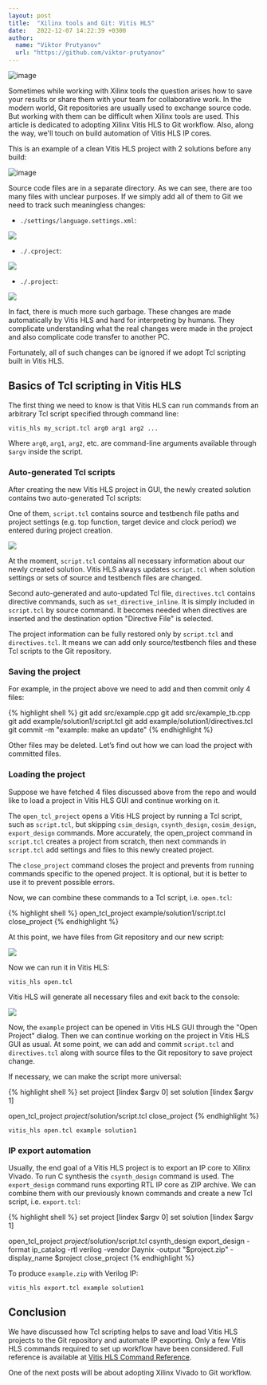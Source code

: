 ```yaml
---
layout: post
title:  "Xilinx tools and Git: Vitis HLS"
date:   2022-12-07 14:22:39 +0300
author:
  name: "Viktor Prutyanov"
  url: "https://github.com/viktor-prutyanov"
---
```


![image](https://user-images.githubusercontent.com/8286747/213515302-1b6afca9-091d-4261-9a2f-4c89b04d4940.png)

Sometimes while working with Xilinx tools the question arises how to save your results or share them with your team for collaborative work. In the modern world, Git repositories are usually used to exchange source code. But working with them can be difficult when Xilinx tools are used. This article is dedicated to adopting Xilinx Vitis HLS to Git workflow. Also, along the way, we'll touch on build automation of Vitis HLS IP cores.

This is an example of a clean Vitis HLS project with 2 solutions before any build:

![image](https://user-images.githubusercontent.com/8286747/206340410-595c2bda-2a15-4b95-b607-3296537292b6.png)

Source code files are in a separate directory. As we can see, there are too many files with unclear purposes. If we simply add all of them to Git we need to track such meaningless changes:

* `./settings/language.settings.xml`:

![](https://user-images.githubusercontent.com/8286747/206338753-cbcdf2bf-d44a-4f05-99cf-0786d3157634.png)

* `./.cproject`:

![](https://user-images.githubusercontent.com/8286747/206338172-bb8f81ff-c47a-4ba0-8491-2cde70bdec06.png)

* `./.project`:

![](https://user-images.githubusercontent.com/8286747/206334692-1afbfe2b-8b78-47f2-bac4-8f59172737eb.png)

In fact, there is much more such garbage. These changes are made automatically by Vitis HLS and hard for interpreting by humans. They complicate understanding what the real changes were made in the project and also complicate code transfer to another PC.

Fortunately, all of such changes can be ignored if we adopt Tcl scripting built in Vitis HLS.

## Basics of Tcl scripting in Vitis HLS

The first thing we need to know is that Vitis HLS can run commands from an arbitrary Tcl script specified through command line:

```
vitis_hls my_script.tcl arg0 arg1 arg2 ...
```

Where `arg0`, `arg1`, `arg2`, etc. are command-line arguments available through `$argv` inside the script.

### Auto-generated Tcl scripts

After creating the new Vitis HLS project in GUI, the newly created solution contains two auto-generated Tcl scripts:

One of them, `script.tcl` contains source and testbench file paths and project settings (e.g. top function, target device and clock period) we entered during project creation.

![](https://user-images.githubusercontent.com/8286747/206336748-b5021f26-b789-4af9-8d6b-7fe09f7b304f.png)

At the moment, `script.tcl` contains all necessary information about our newly created solution. Vitis HLS always updates `script.tcl` when solution settings or sets of source and testbench files are changed.

Second auto-generated and auto-updated Tcl file, `directives.tcl` contains directive commands, such as `set_directive_inline`. It is simply included in `script.tcl` by source command. It becomes needed when directives are inserted and the destination option "Directive File" is selected.

The project information can be fully restored only by `script.tcl` and `directives.tcl`. It means we can add only source/testbench files and these Tcl scripts to the Git repository.

### Saving the project

For example, in the project above we need to add and then commit only 4 files:

{% highlight shell %}
git add src/example.cpp
git add src/example_tb.cpp
git add example/solution1/script.tcl
git add example/solution1/directives.tcl
git commit -m "example: make an update"
{% endhighlight %}

Other files may be deleted. Let’s find out how we can load the project with committed files.

### Loading the project

Suppose we have fetched 4 files discussed above from the repo and would like to load a project in Vitis HLS GUI and continue working on it.

The `open_tcl_project` opens a Vitis HLS project by running a Tcl script, such as `script.tcl`, but skipping `csim_design`, `csynth_design`, `cosim_design`, `export_design` commands. More accurately, the open_project command in `script.tcl` creates a project from scratch, then next commands in `script.tcl` add settings and files to this newly created project.

The `close_project` command closes the project and prevents from running commands specific to the opened project. It is optional, but it is better to use it to prevent possible errors.

Now, we can combine these commands to a Tcl script, i.e. `open.tcl`:

{% highlight shell %}
open_tcl_project example/solution1/script.tcl
close_project
{% endhighlight %}

At this point, we have files from Git repository and our new script:

![](https://user-images.githubusercontent.com/8286747/206338015-62abd435-add4-4b44-9056-8672e1fd6346.png)

Now we can run it in Vitis HLS:

```
vitis_hls open.tcl
```

Vitis HLS will generate all necessary files and exit back to the console:

![](https://user-images.githubusercontent.com/8286747/206337956-beaf9c29-ff0f-4726-b10d-a1a21fd70bc9.png)

Now, the `example` project can be opened in Vitis HLS GUI through the "Open Project" dialog. Then we can continue working on the project in Vitis HLS GUI as usual. At some point, we can add and commit `script.tcl` and `directives.tcl` along with source files to the Git repository to save project change.

If necessary, we can make the script more universal:

{% highlight shell %}
set project [lindex $argv 0]
set solution [lindex $argv 1]

open_tcl_project $project/$solution/script.tcl
close_project
{% endhighlight %}

```
vitis_hls open.tcl example solution1
```

### IP export automation

Usually, the end goal of a Vitis HLS project is to export an IP core to Xilinx Vivado. To run C synthesis the `csynth_design` command is used. The `export_design` command runs exporting RTL IP core as ZIP archive. We can combine them with our previously known commands and create a new Tcl script, i.e. `export.tcl`:  

{% highlight shell %}
set project [lindex $argv 0]
set solution [lindex $argv 1]

open_tcl_project $project/$solution/script.tcl
csynth_design
export_design -format ip_catalog -rtl verilog -vendor Daynix -output "$project.zip" -display_name $project
close_project
{% endhighlight %}

To produce `example.zip` with Verilog IP:
```
vitis_hls export.tcl example solution1
```

## Conclusion

We have discussed how Tcl scripting helps to save and load Vitis HLS projects to the Git repository and automate IP exporting. Only a few Vitis HLS commands required to set up workflow have been considered. Full reference is available at [Vitis HLS Command Reference](https://docs.xilinx.com/r/en-US/ug1399-vitis-hls/Vitis-HLS-Command-Reference).

One of the next posts will be about adopting Xilinx Vivado to Git workflow.
